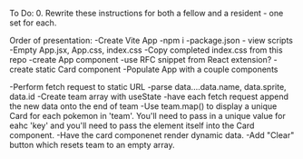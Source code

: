 To Do:
0. Rewrite these instructions for both a fellow and a resident - one set for each.

Order of presentation:
-Create Vite App
-npm i
-package.json - view scripts
-Empty App.jsx, App.css, index.css
-Copy completed index.css from this repo
-create App component
    -use RFC snippet from React extension?
-create static Card component
-Populate App with a couple <Card> components

-Perform fetch request to static URL
-parse data....data.name, data.sprite, data.id
-Create team array with useState
-have each fetch request append the new data onto the end of team
-Use team.map() to display a unique Card for each pokemon in 'team'. You'll need to pass in a unique value for eahc 'key' and you'll need to pass the element itself into the Card component.
-Have the card componenet render dynamic data.
-Add "Clear" button which resets team to an empty array.

